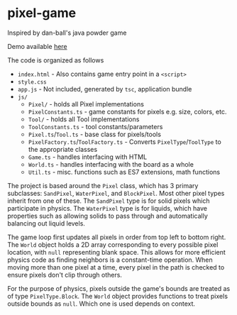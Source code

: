 # pixel-game
Inspired by dan-ball's java powder game

Demo available [here](http://www.andrew.cmu.edu/user/ibhargav/pixel-game/)

The code is organized as follows
 - `index.html` - Also contains game entry point in a `<script>`
 - `style.css`
 - `app.js` - Not included, generated by `tsc`, application bundle
 - `js/`
   - `Pixel/` - holds all Pixel implementations
    - `PixelConstants.ts` - game constants for pixels e.g. size, colors, etc.
   - `Tool/` - holds all Tool implementations
    - `ToolConstants.ts` - tool constants/parameters
   - `Pixel.ts`/`Tool.ts` - base class for pixels/tools
   - `PixelFactory.ts`/`ToolFactory.ts` - Converts `PixelType`/`ToolType` to the appropriate classes
   - `Game.ts` - handles interfacing with HTML
   - `World.ts` - handles interfacing with the board as a whole
   - `Util.ts` - misc. functions such as ES7 extensions, math functions 

The project is based around the `Pixel` class, which has 3 primary subclasses:
`SandPixel`, `WaterPixel`, and `BlockPixel`. Most other pixel types inherit from one of these.
The `SandPixel` type is for solid pixels which participate in physics. The `WaterPixel` type is for
liquids, which have properties such as allowing solids to pass through and automatically balancing
out liquid levels. 

The game loop first updates all pixels in order from top left to bottom right. The `World` object holds
a 2D array corresponding to every possible pixel location, with `null` representing blank space. This allows
for more efficient physics code as finding neighbors is a constant-time operation. When moving more than one pixel
at a time, every pixel in the path is checked to ensure pixels don't clip through others.

For the purpose of physics, pixels outside the game's bounds are treated as of type `PixelType.Block`. The `World`
object provides functions to treat pixels outside bounds as `null`. Which one is used depends on context. 
